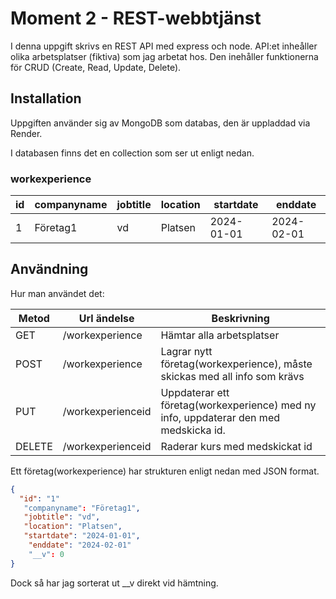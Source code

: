 # Moment 2 - REST-webbtjänst
I denna uppgift skrivs en REST API med express och node. API:et inheåller olika arbetsplatser (fiktiva) 
som jag arbetat hos. Den inehåller funktionerna för CRUD (Create, Read, Update, Delete).

## Installation
Uppgiften använder sig av MongoDB som databas, den är uppladdad via Render.

I databasen finns det en collection som ser ut enligt nedan.
 
### workexperience

| id   | companyname    | jobtitle   | location    | startdate   | enddate  | 
| ---- | -------------- | ---------- | ---------- | ----------- | -------- |
| 1  | Företag1  | vd  | Platsen  | 2024-01-01     | 2024-02-01 |



## Användning
 Hur man användet det:

| Metod   | Url ändelse    | Beskrivning   | 
| ---- | -------------- | ---------- | 
| GET   | /workexperience    | Hämtar alla arbetsplatser   | 
| POST   | /workexperience    | Lagrar nytt företag(workexperience), måste skickas med all info som krävs   | 
| PUT   | /workexperienceid    | Uppdaterar ett företag(workexperience) med ny info, uppdaterar den med medskicka id. | 
| DELETE   | /workexperienceid    | Raderar kurs med medskickat id  | 


Ett företag(workexperience) har strukturen enligt nedan med JSON format. 

```json
{
  "id": "1"
   "companyname": "Företag1",
   "jobtitle": "vd",
   "location": "Platsen",
   "startdate": "2024-01-01",
    "enddate": "2024-02-01"
    "__v": 0
}
```

Dock så har jag sorterat ut __v direkt vid hämtning.




